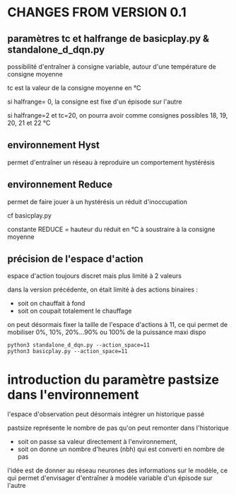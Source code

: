 # CHANGES FROM VERSION 0.1

## paramètres tc et halfrange de basicplay.py & standalone_d_dqn.py

possibilité d'entraîner à consigne variable, autour d'une température de consigne moyenne

tc est la valeur de la consigne moyenne en °C

si halfrange= 0, la consigne est fixe d'un épisode sur l'autre

si halfrange=2 et tc=20, on pourra avoir comme consignes possibles 18, 19, 20, 21 et 22 °C

## environnement Hyst

permet d'entraîner un réseau à reproduire un comportement hystérésis

## environnement Reduce

permet de faire jouer à un hystérésis un réduit d'inoccupation

cf basicplay.py

constante REDUCE = hauteur du réduit en °C à soustraire à la consigne moyenne

## précision de l'espace d'action

espace d'action toujours discret mais plus limité à 2 valeurs

dans la version précédente, on était limité à des actions binaires :
- soit on chauffait à fond
- soit on coupait totalement le chauffage

on peut désormais fixer la taille de l'espace d'actions à 11,
ce qui permet de mobiliser 0%, 10%, 20%...90% ou 100% de la puissance maxi dispo

```
python3 standalone_d_dqn.py --action_space=11
python3 basicplay.py --action_space=11
```

# introduction du paramètre pastsize dans l'environnement

l'espace d'observation peut désormais intégrer un historique passé

pastsize représente le nombre de pas qu'on peut remonter dans l'historique
- soit on passe sa valeur directement à l'environnement,
- soit on donne un nombre d'heures (nbh) qui est converti en nombre de pas

l'idée est de donner au réseau neurones des informations sur le modèle,
ce qui permet d'envisager d'entraîner à modèle variable d'un épisode sur l'autre
